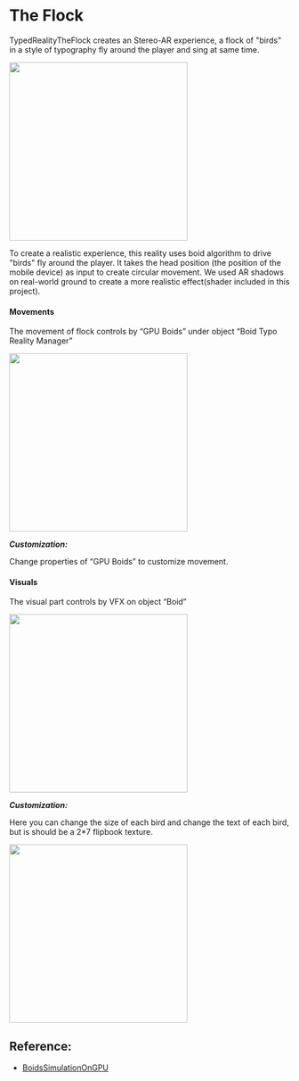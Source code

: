 # The Flock

TypedRealityTheFlock creates an Stereo-AR experience, a flock of "birds" in a style of typography fly around the player and sing at same time.

<img src="Documentation~/images/flock.avif" width="320" />

To create a realistic experience, this reality uses boid algorithm to drive "birds" fly around the player.
It takes the head position (the position of the mobile device) as input to create circular movement.
We used AR shadows on real-world ground to create a more realistic effect(shader included in this project). 

#### Movements

The movement of flock controls by “GPU Boids” under object “Boid Typo Reality Manager”

<img src="Documentation~/images/flock01.png" width="320" />

***Customization:*** 

Change properties of “GPU Boids” to customize movement.

#### Visuals

The visual part controls by VFX on object “Boid”

<img src="Documentation~/images/flock02.png" width="320" />

***Customization:*** 

Here you can change the size of each bird and change the text of each bird, but is should be a 2*7 flipbook texture.

<img src="Documentation~/images/flock03.png" width="320" />

## Reference:

- [BoidsSimulationOnGPU](https://github.com/IndieVisualLab/UnityGraphicsProgramming/tree/master/Assets/BoidsSimulationOnGPU)
